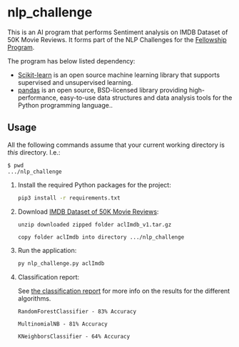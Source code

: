 # nlp_challenge

This is an AI program that performs Sentiment analysis on IMDB Dataset of 50K Movie Reviews.
It forms part of the NLP Challenges for the [Fellowship Program](https://www.fellowship.ai/).

The program has below listed dependency:
- [Scikit-learn](https://scikit-learn.org/stable/) is an open source machine learning library that supports supervised and unsupervised learning.
- [pandas](https://pandas.pydata.org/) is an open source, BSD-licensed library providing high-performance, easy-to-use data structures and data analysis tools for the Python programming language..

## Usage

All the following commands assume that your current working directory is _this_ directory. I.e.:

```console
$ pwd
.../nlp_challenge
```

1. Install the required Python packages for the project:

   ```sh
   pip3 install -r requirements.txt
   ```

1. Download [IMDB Dataset of 50K Movie Reviews](https://ai.stanford.edu/~amaas/data/sentiment/aclImdb_v1.tar.gz):

   ```
   unzip downloaded zipped folder aclImdb_v1.tar.gz
   ```
   
   ```
   copy folder aclImdb into directory .../nlp_challenge
   ```
   
1. Run the application:

   ```sh
   py nlp_challenge.py aclImdb
   ```

1. Classification report:
   
   See [the classification report](./classification_report/) for more info on the results for the different algorithms.
   
   ```
   RandomForestClassifier - 83% Accuracy
   ```
   
   ```
   MultinomialNB - 81% Accuracy
   ```
   
   ```
   KNeighborsClassifier - 64% Accuracy
   ```